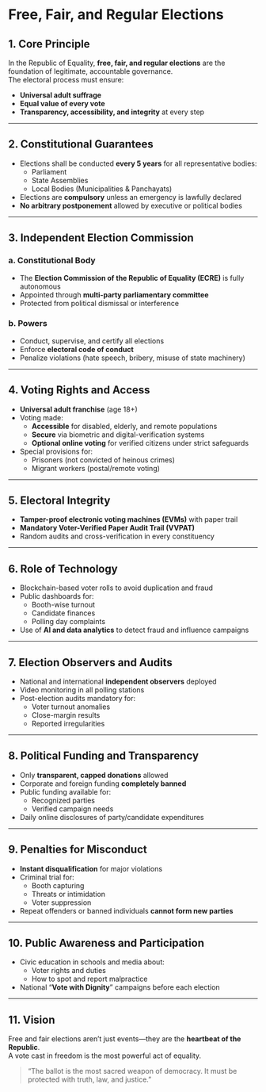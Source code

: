 # Free, Fair, and Regular Elections

## 1. Core Principle

In the Republic of Equality, **free, fair, and regular elections** are the foundation of legitimate, accountable governance.  
The electoral process must ensure:
- **Universal adult suffrage**
- **Equal value of every vote**
- **Transparency, accessibility, and integrity** at every step

---

## 2. Constitutional Guarantees

- Elections shall be conducted **every 5 years** for all representative bodies:
  - Parliament
  - State Assemblies
  - Local Bodies (Municipalities & Panchayats)
- Elections are **compulsory** unless an emergency is lawfully declared
- **No arbitrary postponement** allowed by executive or political bodies

---

## 3. Independent Election Commission

### a. Constitutional Body
- The **Election Commission of the Republic of Equality (ECRE)** is fully autonomous
- Appointed through **multi-party parliamentary committee**
- Protected from political dismissal or interference

### b. Powers
- Conduct, supervise, and certify all elections
- Enforce **electoral code of conduct**
- Penalize violations (hate speech, bribery, misuse of state machinery)

---

## 4. Voting Rights and Access

- **Universal adult franchise** (age 18+)
- Voting made:
  - **Accessible** for disabled, elderly, and remote populations
  - **Secure** via biometric and digital-verification systems
  - **Optional online voting** for verified citizens under strict safeguards
- Special provisions for:
  - Prisoners (not convicted of heinous crimes)
  - Migrant workers (postal/remote voting)

---

## 5. Electoral Integrity

- **Tamper-proof electronic voting machines (EVMs)** with paper trail
- **Mandatory Voter-Verified Paper Audit Trail (VVPAT)**
- Random audits and cross-verification in every constituency

---

## 6. Role of Technology

- Blockchain-based voter rolls to avoid duplication and fraud
- Public dashboards for:
  - Booth-wise turnout
  - Candidate finances
  - Polling day complaints
- Use of **AI and data analytics** to detect fraud and influence campaigns

---

## 7. Election Observers and Audits

- National and international **independent observers** deployed
- Video monitoring in all polling stations
- Post-election audits mandatory for:
  - Voter turnout anomalies
  - Close-margin results
  - Reported irregularities

---

## 8. Political Funding and Transparency

- Only **transparent, capped donations** allowed
- Corporate and foreign funding **completely banned**
- Public funding available for:
  - Recognized parties
  - Verified campaign needs
- Daily online disclosures of party/candidate expenditures

---

## 9. Penalties for Misconduct

- **Instant disqualification** for major violations
- Criminal trial for:
  - Booth capturing
  - Threats or intimidation
  - Voter suppression
- Repeat offenders or banned individuals **cannot form new parties**

---

## 10. Public Awareness and Participation

- Civic education in schools and media about:
  - Voter rights and duties
  - How to spot and report malpractice
- National “**Vote with Dignity**” campaigns before each election

---

## 11. Vision

Free and fair elections aren’t just events—they are the **heartbeat of the Republic**.  
A vote cast in freedom is the most powerful act of equality.

> “The ballot is the most sacred weapon of democracy. It must be protected with truth, law, and justice.”